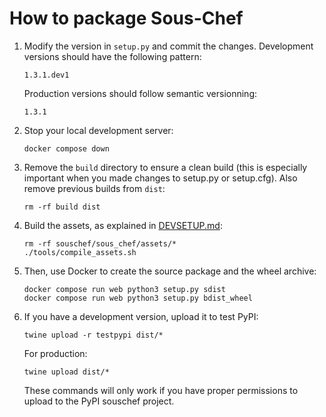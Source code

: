 # How to package Sous-Chef

1. Modify the version in `setup.py` and commit the changes. Development versions should have the following pattern:

    ```
    1.3.1.dev1
    ```

    Production versions should follow semantic versionning:

    ```
    1.3.1
    ```

2. Stop your local development server:

    ```
    docker compose down
    ```

3. Remove the `build` directory to ensure a clean build (this is especially important when you made changes to setup.py or setup.cfg). Also remove previous builds from `dist`:

    ```
    rm -rf build dist
    ```

4. Build the assets, as explained in [DEVSETUP.md](DEVSETUP.md):

    ```
    rm -rf souschef/sous_chef/assets/*
    ./tools/compile_assets.sh
    ```

5. Then, use Docker to create the source package and the wheel archive:

    ```
    docker compose run web python3 setup.py sdist
    docker compose run web python3 setup.py bdist_wheel
    ```

6. If you have a development version, upload it to test PyPI:

    ```
    twine upload -r testpypi dist/*
    ```

    For production:

    ```
    twine upload dist/*
    ```

    These commands will only work if you have proper permissions to upload to the PyPI souschef project.

